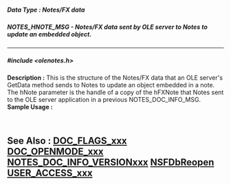 ##### Data Type : Notes/FX data
##### NOTES_HNOTE_MSG - Notes/FX data sent by  OLE server to Notes to update an embedded object.
---
##### #include <olenotes.h>
**Description :**
This is the structure of the Notes/FX data that an OLE server's GetData method 
sends to Notes to update an object embedded in a note. The hNote parameter is 
the handle of a copy of the hFXNote that Notes sent to the OLE server 
application in a previous NOTES_DOC_INFO_MSG.
**Sample Usage :**
```
 
```
**See Also :**
[DOC_FLAGS_xxx](D:/md_files/DOC_FLAGS_xxx.md)
[DOC_OPENMODE_xxx](D:/md_files/DOC_OPENMODE_xxx.md)
[NOTES_DOC_INFO_VERSIONxxx](D:/md_files/NOTES_DOC_INFO_VERSIONxxx.md)
[NSFDbReopen](D:/md_files/NSFDbReopen.md)
[USER_ACCESS_xxx](D:/md_files/USER_ACCESS_xxx.md)
---
